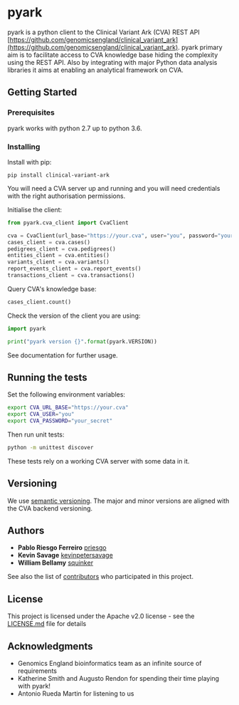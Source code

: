 # pyark

pyark is a python client to the Clinical Variant Ark (CVA) REST API 
[https://github.com/genomicsengland/clinical_variant_ark](https://github.com/genomicsengland/clinical_variant_ark).
pyark primary aim is to facilitate access to CVA knowledge base hiding the complexity using the REST API. 
Also by integrating with major Python data analysis libraries it aims at enabling an analytical framework on CVA.

## Getting Started

### Prerequisites

pyark works with python 2.7 up to python 3.6.

### Installing

Install with pip:

```
pip install clinical-variant-ark
```

You will need a CVA server up and running and you will need credentials with the right authorisation permissions.

Initialise the client:
```python
from pyark.cva_client import CvaClient

cva = CvaClient(url_base="https://your.cva", user="you", password="your_secret")
cases_client = cva.cases()
pedigrees_client = cva.pedigrees()
entities_client = cva.entities()
variants_client = cva.variants()
report_events_client = cva.report_events()
transactions_client = cva.transactions()
```

Query CVA's knowledge base:
```python
cases_client.count()
```

Check the version of the client you are using:
```python
import pyark

print("pyark version {}".format(pyark.VERSION))
```

See documentation for further usage.

## Running the tests

Set the following environment variables:
```bash
export CVA_URL_BASE="https://your.cva"
export CVA_USER="you"
export CVA_PASSWORD="your_secret"
```

Then run unit tests:
```bash
python -m unittest discover
```

These tests rely on a working CVA server with some data in it.

## Versioning

We use [semantic versioning](http://semver.org/). The major and minor versions are aligned with the CVA backend versioning. 

## Authors

* **Pablo Riesgo Ferreiro** [priesgo](https://github.com/priesgo)
* **Kevin Savage** [kevinpetersavage](https://github.com/kevinpetersavage)
* **William Bellamy** [squinker](https://github.com/squinker)

See also the list of [contributors](https://github.com/genomicsengland/pyark/contributors) who participated in this project.

## License

This project is licensed under the Apache v2.0 license - see the [LICENSE.md](LICENSE.md) file for details

## Acknowledgments

* Genomics England bioinformatics team as an infinite source of requirements
* Katherine Smith and Augusto Rendon for spending their time playing with pyark!
* Antonio Rueda Martin for listening to us
